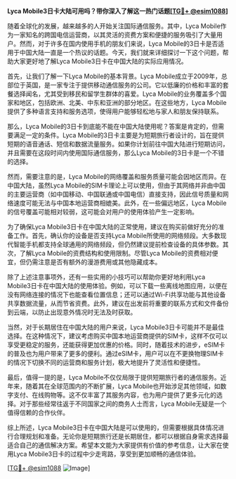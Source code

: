 **Lyca Mobile3日卡大陆可用吗？带你深入了解这一热门话题[[TG💪+ @esim1088](https://t.me/s/esim1088)]**

随着全球化的发展，越来越多的人开始关注国际通信服务。其中，Lyca Mobile作为一家知名的跨国电信运营商，以其灵活的资费方案和便捷的服务吸引了大量用户。然而，对于许多在国内使用手机的朋友们来说，Lyca Mobile的3日卡是否适用于中国大陆一直是一个热议的话题。今天，我们就来详细探讨一下这个问题，帮助大家更好地了解Lyca Mobile3日卡在中国大陆的实际应用情况。

首先，让我们了解一下Lyca Mobile的基本背景。Lyca Mobile成立于2009年，总部位于英国，是一家专注于提供移动通信服务的公司。它以低廉的价格和丰富的套餐选择闻名，尤其受到移民和留学生群体的喜爱。Lyca Mobile的业务覆盖多个国家和地区，包括欧洲、北美、中东和亚洲的部分地区。在这些地方，Lyca Mobile提供了多种语言支持和服务选项，使得用户能够轻松地与家人和朋友保持联系。

那么，Lyca Mobile的3日卡到底能不能在中国大陆使用呢？答案是肯定的，但需要满足一定的条件。Lyca Mobile的3日卡主要是为短期旅行者设计的，旨在提供短期的语音通话、短信和数据流量服务。如果你计划前往中国大陆进行短期访问，并且需要在这段时间内使用国际通信服务，那么Lyca Mobile的3日卡是一个不错的选择。

然而，需要注意的是，Lyca Mobile的网络覆盖和服务质量可能会因地区而异。在中国大陆，虽然Lyca Mobile的SIM卡理论上可以使用，但由于其网络并非由中国的主要运营商（如中国移动、中国联通或中国电信）直接支持，因此信号质量和网络速度可能无法与中国本地运营商相媲美。此外，在一些偏远地区，Lyca Mobile的信号覆盖可能相对较弱，这可能会对用户的使用体验产生一定影响。

为了确保Lyca Mobile3日卡在中国大陆的正常使用，建议在购买前做好充分的准备工作。首先，确认你的设备是否支持Lyca Mobile所使用的网络频段。大多数现代智能手机都支持全球通用的网络频段，但仍然建议提前检查设备的具体参数。其次，了解Lyca Mobile的资费结构和使用限制。尽管Lyca Mobile的资费相对便宜，但仍需注意是否有额外的漫游费用或其他隐藏成本。

除了上述注意事项外，还有一些实用的小技巧可以帮助你更好地利用Lyca Mobile3日卡在中国大陆的使用体验。例如，可以下载一些离线地图应用，以便在没有网络连接的情况下也能查看位置信息；还可以通过Wi-Fi共享功能与其他设备共享数据流量，从而节省资费。此外，建议在出发前将重要的联系方式和文件备份到云端，以防止出现意外情况时无法及时获取。

当然，对于长期居住在中国大陆的用户来说，Lyca Mobile3日卡可能并不是最佳选择。在这种情况下，建议考虑购买中国本地运营商提供的SIM卡，这样不仅可以享受更稳定的服务，还能获得更加优惠的价格。同时，随着技术的进步，eSIM卡的普及也为用户带来了更多的便利。通过eSIM卡，用户可以在不更换物理SIM卡的情况下切换不同的运营商和服务计划，极大地提升了灵活性和便捷性。

最后，值得一提的是，Lyca Mobile不仅仅局限于提供短期旅行者的通信服务。近年来，随着其在全球范围内的不断扩展，Lyca Mobile也开始涉足其他领域，如数字支付、在线购物等。这不仅丰富了其服务内容，也为用户提供了更多元化的选择。对于那些经常往返于不同国家之间的商务人士而言，Lyca Mobile无疑是一个值得信赖的合作伙伴。

综上所述，Lyca Mobile3日卡在中国大陆是可以使用的，但需要根据具体情况进行合理规划和准备。无论你是短期旅行还是长期居住，都可以根据自身需求选择最适合自己的通信解决方案。希望本文能为大家提供有价值的参考信息，让大家在使用Lyca Mobile3日卡的过程中少走弯路，享受到更加顺畅的通信体验。

[[TG💪+ @esim1088](https://t.me/s/esim1088) ![Image](https://i.postimg.cc/4NQfJmqS/Snipaste-2025-05-13-00-14-12.png)]